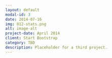 ```yaml
---
layout: default
modal-id: 3
date: 2014-07-16
img: 012-stats.png
alt: image-alt
project-date: April 2014
client: Start Bootstrap
category: TBD
description: Placeholder for a third project.
---
```

